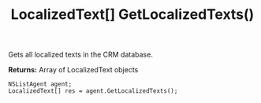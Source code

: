 ﻿---
uid: crmscript_ref_NSListAgent_GetLocalizedTexts
title: LocalizedText[] GetLocalizedTexts()
intellisense: NSListAgent.GetLocalizedTexts
keywords: NSListAgent, GetLocalizedTexts
so.topic: reference
---

Gets all localized texts in the CRM database.


**Returns:** Array of LocalizedText objects

```crmscript
NSListAgent agent;
LocalizedText[] res = agent.GetLocalizedTexts();
```

